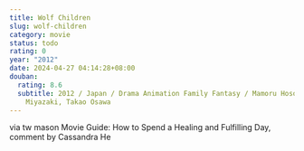 ```yaml
---
title: Wolf Children
slug: wolf-children
category: movie
status: todo
rating: 0
year: "2012"
date: 2024-04-27 04:14:28+08:00
douban:
  rating: 8.6
  subtitle: 2012 / Japan / Drama Animation Family Fantasy / Mamoru Hosoda / Aoi
    Miyazaki, Takao Osawa
---
```


via tw mason Movie Guide: How to Spend a Healing and Fulfilling Day, comment by Cassandra He
